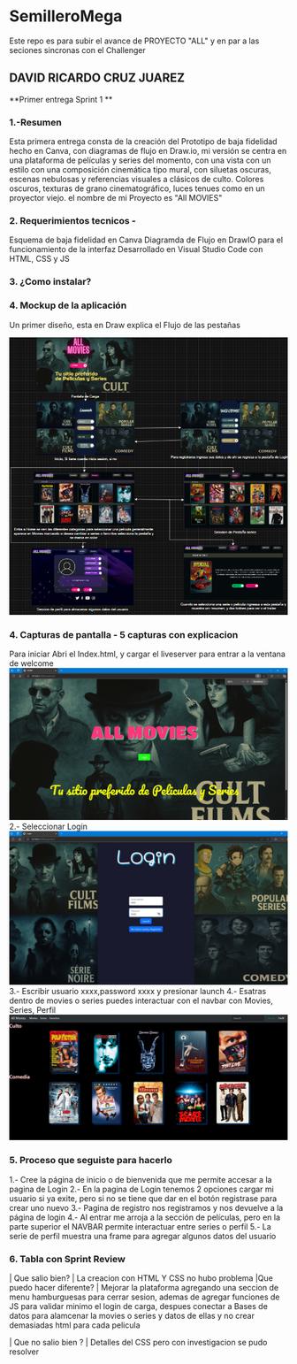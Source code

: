 # SemilleroMega
Este repo es para subir el avance de PROYECTO "ALL"  y  en par a las seciones sincronas con el Challenger

## DAVID RICARDO CRUZ JUAREZ

**Primer entrega Sprint 1 **

### 1.-Resumen 
Esta primera entrega consta de la creación del Prototipo de baja fidelidad hecho en Canva, con diagramas de flujo en Draw.io, mi versión se centra en una plataforma de películas y series del momento, con una vista con un estilo con una composición cinemática tipo mural, con siluetas oscuras, escenas nebulosas y referencias visuales a clásicos de culto. Colores oscuros, texturas de grano cinematográfico, luces tenues como en un proyector viejo.
el nombre de mi Proyecto es "All MOVIES"


### 2. Requerimientos tecnicos - 
Esquema de baja fidelidad en Canva
Diagramda de Flujo en DrawIO para el funcionamiento de la interfaz
Desarrollado en Visual Studio Code con HTML, CSS y JS
### 3. ¿Como instalar?

### 4. Mockup de la aplicación
Un primer diseño, esta en Draw explica el Flujo de las pestañas


![](/assets/mockup.png)

### 4. Capturas de pantalla - 5 capturas con explicacion


Para iniciar Abri el Index.html, y cargar el liveserver para entrar a la ventana de welcome
![](./CapturasPantallaEntrega/welcome.jpg)
2.- Seleccionar Login
![](./CapturasPantallaEntrega/login.jpg)
3.- Escribir usuario xxxx,password xxxx y presionar launch
4.- Esatras dentro de movies o series puedes interactuar con el navbar con Movies, Series, Perfil
![](./CapturasPantallaEntrega/VentanaPeliculas.jpg)


### 5. Proceso que seguiste para hacerlo 
1.- Cree la página de inicio o de bienvenida que me permite accesar a la pagina de Login
2.- En la pagina de Login tenemos 2 opciones cargar mi usuario si ya exite, pero si no se tiene que dar en el botón registrase para crear uno nuevo
3.- Pagina de registro nos registramos y nos devuelve a la página de login
4.- Al entrar me arroja a la sección de películas, pero en la parte superior el NAVBAR permite interactuar entre series o perfil
5.- La serie de perfil muestra una frame para agregar algunos datos del usuario


### 6. Tabla con Sprint Review 

| Que salio bien? | 
   La creacion con HTML Y CSS  no hubo problema
|Que puedo hacer diferente? |
  Mejorar la plataforma agregando una seccion de menu hamburguesas para cerrar sesion, ademas de agregar funciones de JS para validar minimo el login de carga, despues conectar a Bases de datos para alamcenar la movies o series y datos de ellas y no crear demasiadas html para cada pelicula

| Que no salio bien ? |
Detalles del CSS pero con investigacion se pudo resolver
